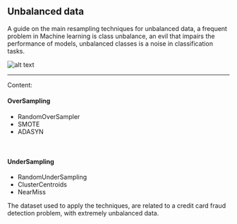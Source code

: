 
## Unbalanced data


A guide on the main resampling techniques for unbalanced data, a frequent problem in Machine learning is class unbalance, an evil that impairs the performance of models, unbalanced classes is a noise in classification tasks.
<br>

![alt text](https://www.mdpi.com/education/education-09-00275/article_deploy/html/images/education-09-00275-g001.png)



<hr>

Content:

#### OverSampling

* RandomOverSampler
* SMOTE
* ADASYN
<br>

#### UnderSampling

* RandomUnderSampling
* ClusterCentroids
* NearMiss



The dataset used to apply the techniques, are related to a credit card fraud detection problem, with extremely unbalanced data.





